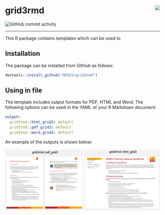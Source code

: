 
# grid3rmd <img src="http://www.data4sdgs.org/sites/default/files/styles/medium/public/logo/Flowminder%20Logo.png?itok=7KXISaDh" align="right" />

![GitHub commit
activity](https://img.shields.io/badge/Status-Work%20In%20Progress-orange.svg)

-----

This R package contains templates which can be used to 

## Installation

The package can be installed from GitHub as follows:

```r
devtools::install_github("GRID3/grid3rmd")
```


## Using in file

The template includes output formats for PDF, HTML and Word. The following options can be used in the YAML of your R Markdown document.

```yaml
output:
  grid3rmd::html_grid3: default
  grid3rmd::pdf_grid3: default
  grid3rmd::word_grid3: default
```

An example of the outputs is shown below:

![](screenshot.png)

